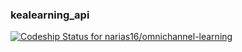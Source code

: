 ### kealearning_api

[![Codeship Status for narias16/omnichannel-learning](https://app.codeship.com/projects/e4640330-c82b-0137-7b29-1e3180c2cb03/status?branch=master)](https://app.codeship.com/projects/367504)
